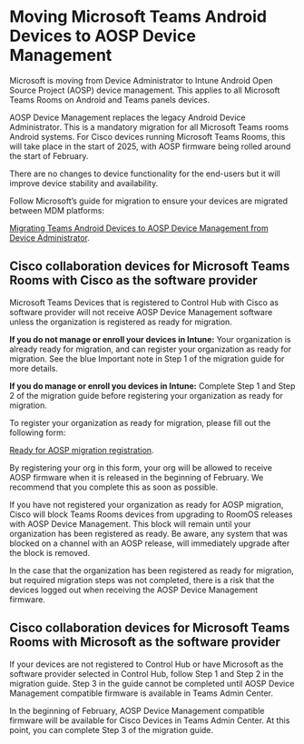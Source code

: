 # Moving Microsoft Teams Android Devices to AOSP Device Management

<!--
> [!CAUTION]
> Action required for devices with Cisco as the software provider. See the section Cisco collaboration devices for Microsoft Teams Rooms with Cisco as the software provider.-->


Microsoft is moving from Device Administrator to Intune Android Open Source Project (AOSP) device management. This applies to all Microsoft Teams Rooms on Android and Teams panels devices.

AOSP Device Management replaces the legacy Android Device Administrator. This is a mandatory migration for all Microsoft Teams rooms Android systems. For Cisco devices running Microsoft Teams Rooms, this will take place in the start of 2025, with AOSP firmware being rolled around the start of February.

There are no changes to device functionality for the end-users but it will improve device stability and availability.

Follow Microsoft’s guide for migration to ensure your devices are migrated between MDM platforms:

[Migrating Teams Android Devices to AOSP Device Management from Device Administrator](https://learn.microsoft.com/MicrosoftTeams/rooms/android-migration-guide). 

## Cisco collaboration devices for Microsoft Teams Rooms with Cisco as the software provider

Microsoft Teams Devices that is registered to Control Hub with Cisco as software provider will not receive AOSP Device Management software unless the organization is registered as ready for migration.

**If you do not manage or enroll your devices in Intune:** Your organization is already ready for migration, and can register your organization as ready for migration. See the blue Important note in Step 1 of the migration guide for more details.

**If you do manage or enroll you devices in Intune:** Complete Step 1 and Step 2 of the migration guide before registering your organization as ready for migration.

To register your organization as ready for migration, please fill out the following form:

[Ready for AOSP migration registration](https://ciscocx.qualtrics.com/jfe/form/SV_eWIgDZWDYexwS3k).

By registering your org in this form, your org will be allowed to receive AOSP firmware when it is released in the beginning of February. We recommend that you complete this as soon as possible. 

If you have not registered your organization as ready for AOSP migration, Cisco will block Teams Rooms devices from upgrading to RoomOS releases with AOSP Device Management. This block will remain until your organization has been registered as ready. Be aware, any system that was blocked on a channel with an AOSP release, will immediately upgrade after the block is removed.

In the case that the organization has been registered as ready for migration, but required migration steps was not completed, there is a risk that the devices logged out when receiving the AOSP Device Management firmware.

## Cisco collaboration devices for Microsoft Teams Rooms with Microsoft as the software provider

If your devices are not registered to Control Hub or have Microsoft as the software provider selected in Control Hub, follow Step 1 and Step 2 in the migration guide. Step 3 in the guide cannot be completed until AOSP Device Management compatible firmware is available in Teams Admin Center.

In the beginning of February, AOSP Device Management compatible firmware will be available for Cisco Devices in Teams Admin Center. At this point, you can complete Step 3 of the migration guide. 
